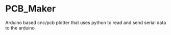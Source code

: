 # PCB_Maker
Arduino based cnc/pcb plotter that uses python to read and send serial data to the arduino
